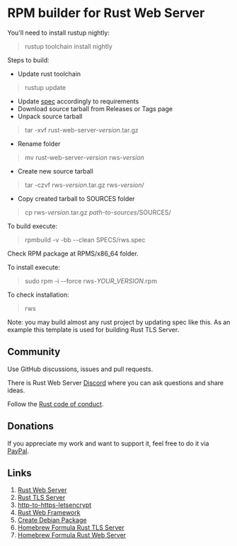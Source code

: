 # RPM builder for Rust Web Server
You'll need to install rustup nightly:
> rustup toolchain install nightly

Steps to build:
- Update rust toolchain
> rustup update
- Update [spec](SPECS/rws.spec) accordingly to requirements
- Download source tarball from Releases or Tags page
- Unpack source tarball
> tar -xvf rust-web-server-_version_.tar.gz
- Rename folder
> mv rust-web-server-_version_ rws-_version_
- Create new source tarball
> tar -czvf rws-_version_.tar.gz rws-_version_/
- Copy created tarball to SOURCES folder
> cp rws-_version_.tar.gz _path-to-sources_/SOURCES/

To build execute:
> rpmbuild -v -bb --clean SPECS/rws.spec

Check RPM package at RPMS/x86_64 folder.

To install execute:
> sudo rpm -i --force rws-_YOUR_VERSION_.rpm

To check installation:
> rws

Note: you may build almost any rust project by updating 
spec like this. As an example this template is used for 
building Rust TLS Server.

## Community
Use GitHub discussions, issues and pull requests.

There is Rust Web Server [Discord](https://discord.gg/zaErjtr5Dm) where you can ask questions and share ideas.

Follow the [Rust code of conduct](https://www.rust-lang.org/policies/code-of-conduct).

## Donations
If you appreciate my work and want to support it, feel free to do it via [PayPal](https://www.paypal.com/donate/?hosted_button_id=7J69SYZWSP6HJ).

## Links
1. [Rust Web Server](https://github.com/bohdaq/rust-web-server)
1. [Rust TLS Server](https://github.com/bohdaq/rust-tls-server)
1. [http-to-https-letsencrypt](https://github.com/bohdaq/rust-http-to-https-letsencrypt-acme)
1. [Rust Web Framework](https://github.com/bohdaq/rust-web-framework/)
1. [Create Debian Package](https://github.com/bohdaq/rws-create-deb)
1. [Homebrew Formula Rust TLS Server](https://github.com/bohdaq/homebrew-rust-tls-server)
1. [Homebrew Formula Rust Web Server](https://github.com/bohdaq/homebrew-rust-web-server)
